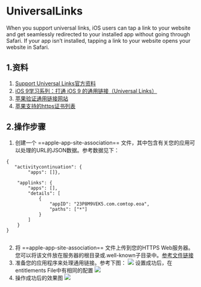 # UniversalLinks
When you support universal links, iOS users can tap a link to your website and get seamlessly redirected to your installed app without going through Safari. If your app isn’t installed, tapping a link to your website opens your website in Safari.

## 1.资料
1. [Support Universal Links官方资料](https://developer.apple.com/library/content/documentation/General/Conceptual/AppSearch/UniversalLinks.html#//apple_ref/doc/uid/TP40016308-CH12-SW1)
2. [iOS 9学习系列：打通 iOS 9 的通用链接（Universal Links）](http://www.cocoachina.com/ios/20150902/13321.html)
3. [苹果验证通用链接网站](https://search.developer.apple.com/appsearch-validation-tool/)
4. [苹果支持的https证书列表](https://support.apple.com/en-us/HT204132)

## 2.操作步骤

1. 创建一个 ==apple-app-site-association== 文件，其中包含有关您的应用可以处理的URL的JSON数据。参考数据见下：

```
{
   "activitycontinuation": {
    	"apps": []},

    "applinks": {
        "apps": [],
        "details": [
            {
                "appID": "23P8M9VEK5.com.comtop.eoa",
                "paths": ["*"]
            }
        ]
    }
}  
    
```

2. 将 ==apple-app-site-association== 文件上传到您的HTTPS Web服务器。 您可以将该文件放在服务器的根目录或.well-known子目录中。[参考文件链接](https://stshenzhaoliang.github.io/apple-app-site-association)
3. 准备您的应用程序来处理通用链接。参考下图：
![](https://github.com/STShenZhaoliang/STImage/blob/master/UniversalLinks/image1.png)
设置成功后，在entitlements File中有相同的配置
![](https://github.com/STShenZhaoliang/STImage/blob/master/UniversalLinks/image2.png)
4. 操作成功后的效果图
![](https://github.com/STShenZhaoliang/STImage/blob/master/UniversalLinks/image3.PNG)

